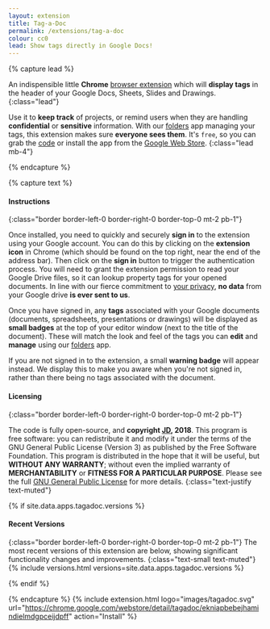 ```yaml
---
layout: extension
title: Tag-a-Doc
permalink: /extensions/tag-a-doc
colour: cc0
lead: Show tags directly in Google Docs!
---
```

{% capture lead %}

An indispensible little __Chrome__ [browser extension](https://support.google.com/chrome_webstore/answer/2664769) which will __display tags__ in the header of your Google Docs, Sheets, Slides and Drawings.
{:class="lead"}

Use it to __keep track__ of projects, or remind users when they are handling __confidential__ or __sensitive__ information. With our [folders](/folders) app managing your tags, this extension makes sure __everyone sees them__. It's `free`, so you can grab the [code](https://github.com/thiscouldbejd/tagadoc-extension) or install the app from the [Google Web Store](https://chrome.google.com/webstore/detail/tagadoc/ekniapbebejhamindielmdgpceijdpff).
{:class="lead mb-4"}

{% endcapture %}

{% capture text %}

#### Instructions
{:class="border border-left-0 border-right-0 border-top-0 mt-2 pb-1"}

Once installed, you need to quickly and securely __sign in__ to the extension using your Google account. You can do this by clicking on the __extension icon__ in Chrome (which should be found on the top right, near the end of the address bar). Then click on the __sign in__ button to trigger the authentication process. You will need to grant the extension permission to read your Google Drive files, so it can lookup property tags for your opened documents. In line with our fierce commitment to [your privacy](/about/#privacy), __no data__ from your Google drive __is ever sent to us__.

Once you have signed in, any __tags__ associated with your Google documents (documents, spreadsheets, presentations or drawings) will be displayed as __small badges__ at the top of your editor window (next to the title of the document). These will match the look and feel of the tags you can __edit__ and __manage__ using our [folders](/folders) app.

If you are not signed in to the extension, a small __warning badge__ will appear instead. We display this to make you aware when you're not signed in, rather than there being no tags associated with the document.

#### Licensing
{:class="border border-left-0 border-right-0 border-top-0 mt-2 pb-1"}

The code is fully open-source, and __copyright [JD](https://github.com/thiscouldbejd/), 2018__. This program is free software: you can redistribute it and modify it under the terms of the GNU General Public License (Version 3) as published by the Free Software Foundation. This program is distributed in the hope that it will be useful, but __WITHOUT ANY WARRANTY__; without even the implied warranty of __MERCHANTABILITY__ or __FITNESS FOR A PARTICULAR PURPOSE__. Please see the full [GNU General Public License](https://github.com/thiscouldbejd/cloudysky-extension/blob/master/LICENSE) for more details.
{:class="text-justify text-muted"}

{% if site.data.apps.tagadoc.versions %}

#### Recent Versions
{:class="border border-left-0 border-right-0 border-top-0 mt-2 pb-1"}
The most recent versions of this extension are below, showing significant functionality changes and improvements.
{:class="text-small text-muted"}
{% include versions.html versions=site.data.apps.tagadoc.versions %}

{% endif %}

{% endcapture %}
{% include extension.html logo="images/tagadoc.svg" url="https://chrome.google.com/webstore/detail/tagadoc/ekniapbebejhamindielmdgpceijdpff" action="Install" %}